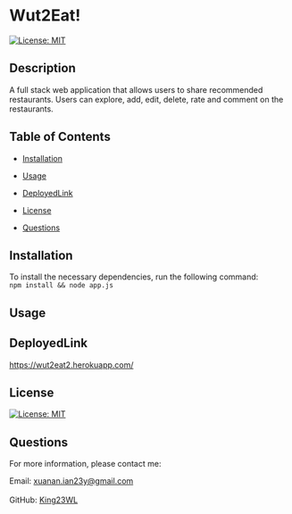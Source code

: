# Wut2Eat!

[![License: MIT](https://img.shields.io/badge/License-MIT-yellow.svg)](https://opensource.org/licenses/MIT)<br>

## Description

A full stack web application that allows users to share recommended restaurants. Users can explore, add, edit, delete, rate and comment on the restaurants.

## Table of Contents

- [Installation](#Installation)
- [Usage](#Usage)
- [DeployedLink](#DeployedLink)
- [License](#License)

- [Questions](#Questions)

## Installation

To install the necessary dependencies, run the following command:<br>
<code>npm install && node app.js</code>

## Usage

## DeployedLink

https://wut2eat2.herokuapp.com/

## License

[![License: MIT](https://img.shields.io/badge/License-MIT-yellow.svg)](https://opensource.org/licenses/MIT)

## Questions

For more information, please contact me: <br>

Email: xuanan.ian23y@gmail.com  
 </br>GitHub: [King23WL](https://github.com/King23WL)
